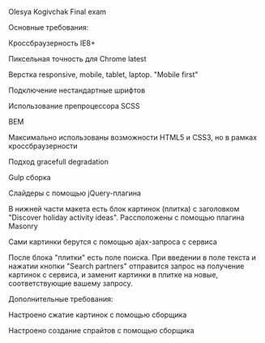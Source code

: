 Olesya Kogivchak Final exam



Основные требования:

Кроссбраузерность IE8+

Пиксельная точность для Chrome latest

Верстка responsive, mobile, tablet, laptop. "Mobile first"

Подключение нестандартные шрифтов

Использование препроцессора SCSS

ВEM

Максимально использованы возможности HTML5 и CSS3, но в рамках кроссбраузерности

Подход gracefull degradation

Gulp сборка

Слайдеры с помощью jQuery-плагина

В нижней части макета есть блок картинок (плитка) с заголовком "Discover holiday activity ideas". Рассположены с помощью плагина Masonry

Сами картинки берутся с помощью ajax-запроса с сервиса

После блока "плитки" есть поле поиска. При введении в поле текста и нажатии кнопки "Search partners" отправится запрос на получение картинок с сервиса, и заменит картинки в плитке на новые, соответствующие вашему запросу.

Дополнительные требования:



Настроено сжатие картинок с помощью сборщика

Настроено создание спрайтов с помощью сборщика
